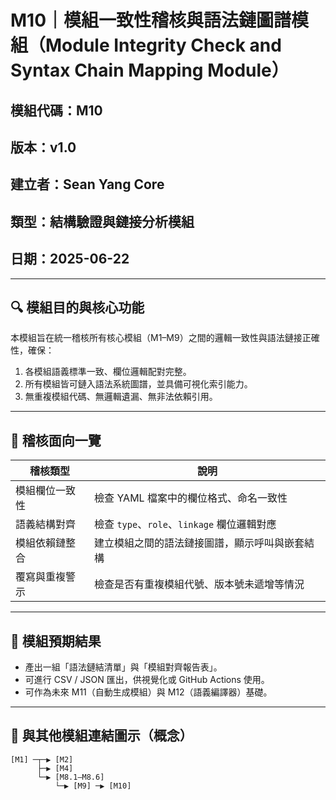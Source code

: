 
# M10｜模組一致性稽核與語法鏈圖譜模組（Module Integrity Check and Syntax Chain Mapping Module）

## 模組代碼：M10  
## 版本：v1.0  
## 建立者：Sean Yang Core  
## 類型：結構驗證與鏈接分析模組  
## 日期：2025-06-22

---

## 🔍 模組目的與核心功能

本模組旨在統一稽核所有核心模組（M1–M9）之間的邏輯一致性與語法鏈接正確性，確保：

1. 各模組語義標準一致、欄位邏輯配對完整。
2. 所有模組皆可鏈入語法系統圖譜，並具備可視化索引能力。
3. 無重複模組代碼、無邏輯遺漏、無非法依賴引用。

---

## 🧠 稽核面向一覽

| 稽核類型 | 說明 |
|----------|------|
| 模組欄位一致性 | 檢查 YAML 檔案中的欄位格式、命名一致性 |
| 語義結構對齊 | 檢查 `type`、`role`、`linkage` 欄位邏輯對應 |
| 模組依賴鏈整合 | 建立模組之間的語法鏈接圖譜，顯示呼叫與嵌套結構 |
| 覆寫與重複警示 | 檢查是否有重複模組代號、版本號未遞增等情況 |

---

## 📌 模組預期結果

- 產出一組「語法鏈結清單」與「模組對齊報告表」。
- 可進行 CSV / JSON 匯出，供視覺化或 GitHub Actions 使用。
- 可作為未來 M11（自動生成模組）與 M12（語義編譯器）基礎。

---

## 🔗 與其他模組連結圖示（概念）

```plaintext
[M1] ─┬─▶ [M2]
      ├─▶ [M4]
      └─▶ [M8.1–M8.6]
          └─▶ [M9] ─▶ [M10]
